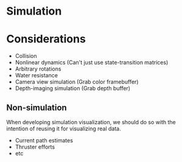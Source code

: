 Simulation
==========



# Considerations

- Collision
- Nonlinear dynamics (Can't just use state-transition matrices)
- Arbitrary rotations
- Water resistance
- Camera view simulation (Grab color framebuffer)
- Depth-imaging simulation (Grab depth buffer)

## Non-simulation
When developing simulation visualization, we should do so with the intention of reusing it for visualizing real data.

- Current path estimates
- Thruster efforts
- etc